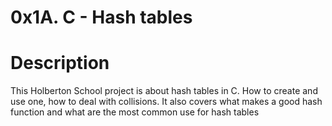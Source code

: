 #  0x1A. C - Hash tables


# Description

This Holberton School project is about hash tables in C. How to create and use one, how to deal with collisions.
It also covers what makes a good hash function and what are the most common use for hash tables
